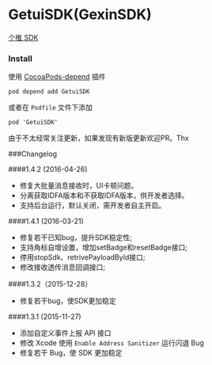 GetuiSDK(GexinSDK)
========

[个推 SDK](http://docs.getui.com/pages/viewpage.action?pageId=589866)

### Install

使用 [CocoaPods-depend](https://github.com/candyan/cocoapods-depend) 插件

``` pod depend add GetuiSDK ```

或者在 `Podfile` 文件下添加

``` pod 'GetuiSDK' ```

由于不太经常关注更新，如果发现有新版更新欢迎PR。Thx

###Changelog

####1.4.2 (2016-04-26)

- 修复大批量消息接收时，UI卡顿问题。
- 分离获取IDFA版本和不获取IDFA版本，供开发者选择。
- 支持后台运行，默认关闭，需开发者自主开启。

####1.4.1 (2016-03-21)

- 修复若干已知bug，提升SDK稳定性;
- 支持角标自增设置，增加setBadge和resetBadge接口;
- 停用stopSdk、retrivePayloadById接口;
- 修改接收透传消息回调接口;

####1.3.2（2015-12-28）
- 修复若干bug，使SDK更加稳定

####1.3.1 (2015-11-27)

- 添加自定义事件上报 API 接口
- 修改 Xcode 使用 `Enable Address Sanitizer` 运行闪退 Bug
- 修复若干 Bug，使 SDK 更加稳定
